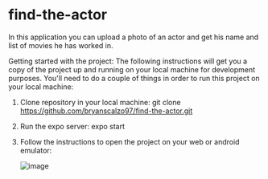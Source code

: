 # find-the-actor
In this application you can upload a photo of an actor and get his name and list of movies he has worked in.

Getting started with the project:
The following instructions will get you a copy of the project up and running on your local machine for development purposes. You'll need to do a couple of things in order to run this project on your local machine:

1. Clone repository in your local machine:
   git clone https://github.com/bryanscalzo97/find-the-actor.git
2. Run the expo server:
   expo start
3. Follow the instructions to open the project on your web or android emulator:
   
   ![image](https://user-images.githubusercontent.com/50776347/166145365-9f0180df-5808-41b2-ac7c-1a606ba57ea0.png)

   
